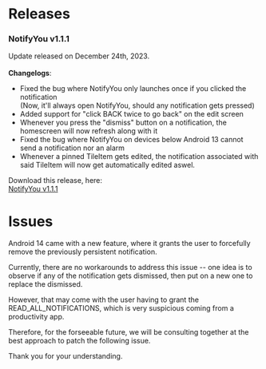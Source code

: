 # Releases

### NotifyYou v1.1.1 
Update released on December 24th, 2023.
\
\
**Changelogs**:
- Fixed the bug where NotifyYou only launches once if you clicked the notification\
  (Now, it'll always open NotifyYou, should any notification gets pressed)
- Added support for "click BACK twice to go back" on the edit screen
- Whenever you press the "dismiss" button on a notification, the homescreen will now refresh along with it
- Fixed the bug where NotifyYou on devices below Android 13 cannot send a notification nor an alarm
- Whenever a pinned TileItem gets edited, the notification associated with said TileItem will now get automatically edited aswel.

Download this release, here:\
[NotifyYou v1.1.1](https://github.com/Vinncz/notify-you/tree/main/app/release)

# Issues
Android 14 came with a new feature, where it grants the user to forcefully remove the previously persistent notification. 

Currently, there are no workarounds to address this issue -- one idea is to observe if any of the notification gets dismissed, then put on a new one to replace the dismissed.

However, that may come with the user having to grant the READ_ALL_NOTIFICATIONS, which is very suspicious coming from a productivity app.

Therefore, for the forseeable future, we will be consulting together at the best approach to patch the following issue.

Thank you for your understanding.
